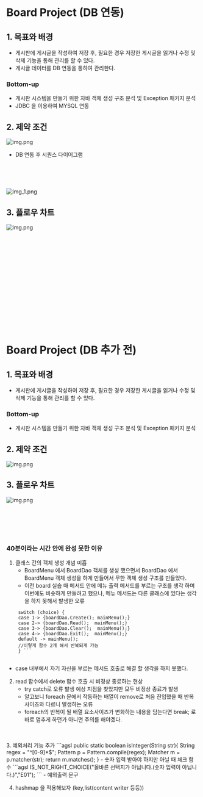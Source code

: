 # Board Project (DB 연동)

## 1. 목표와 배경
- 게시판에 게시글을 작성하여 저장 후, 필요한 경우 저장한 게시글을 읽거나 수정 및 삭제 기능을 통해 관리를 할 수 있다.
- 게시글 데이터를 DB 연동을 통하여 관리한다.

### Bottom-up
- 게시판 시스템을 만들기 위한 자바 객체 생성 구조 분석 및 Exception 패키지 분석
- JDBC 을 이용하여 MYSQL 연동 

## 2. 제약 조건
![img.png](../../../picture/boardDBSerqDiagram.png)
- DB 연동 후 시퀀스 다이어그램
<br>
<br>
<br>

![img_1.png](boardClassDiagram.png)

## 3. 플로우 차트
![img.png](board_DB_Flow.png)

<br>
<br>
<br>
<br>
<br>
<br>
<br>
<br>
<br>
<br>
<br>
<br>
<br>
<br>


# Board Project (DB 추가 전)

## 1. 목표와 배경
- 게시판에 게시글을 작성하여 저장 후, 필요한 경우 저장한 게시글을 읽거나 수정 및 삭제 기능을 통해 관리를 할 수 있다.

### Bottom-up
- 게시판 시스템을 만들기 위한 자바 객체 생성 구조 분석 및 Exception 패키지 분석

## 2. 제약 조건

![img.png](../../../picture/boardsequence.png)


## 3. 플로우 차트

![img.png](../../../picture/boardflow.png)













<br>
<br>
<br>
<br>


### 40분이라는 시간 안에 완성 못한 이유

1. 클래스 간의 객체 생성 개념 미흡
   - BoardMenu 에서 BoardDao 객체를 생성 했으면서 BoardDao 에서 BoardMenu 객체 생성을 하게 만들어서 무한 객체 생성 구조를 만들었다.
   - 이전 board 실습 때 메서드 안에 메뉴 출력 메서드를 부르는 구조를 생각 하며 이번에도 비슷하게 만들려고 했으나, 메뉴 메서드는 다른 클래스에 있다는 생각을 하지 못해서 발생한 오류
   ```agsl
    switch (choice) {
    case 1-> {boardDao.Create(); mainMenu();}
    case 2-> {boardDao.Read();  mainMenu();}
    case 3-> {boardDao.Clear();  mainMenu();}
    case 4-> {boardDao.Exit();  mainMenu();}
    default -> mainMenu();
    //이렇게 함수 2개 해서 반복되게 가능
    } ```
    
   
  - case 내부에서 자기 자신을 부르는 메서드 호출로 해결 할 생각을 하지 못했다.

2. read 함수에서 delete 함수 호출 시 비정상 종료하는 현상
   - try catch로 오류 발생 예상 지점을 찾았지만 모두 비정상 종료가 발생
   - 알고보니 foreach 문에서 작동하는 배열이 remove로 처음 진입했을 때 반복사이즈와 다르니 발생하는 오류
   - foreach의 반복이 될 배열 요소사이즈가 변화하는 내용을 담는다면 break; 로 바로 멈추게 하던가 아니면 주의를 해야겠다.
<br>
<br>
3. 예외처리 기능 추가 
   ```agsl
   public static boolean isInteger(String str){
        String regex = "^[0-9]*$";
        Pattern p = Pattern.compile(regex);
        Matcher m = p.matcher(str);
        return m.matches();
    } 
- 숫자 입력 받아야 하지만 아닐 때 체크 함수
```agsl
IS_NOT_RIGHT_CHOICE("올바른 선택지가 아닙니다.(숫자 입력이 아닙니다.)","E01");
```
- 예외출력 문구


4. hashmap 을 적용해보자 (key,list(content writer 등등))
